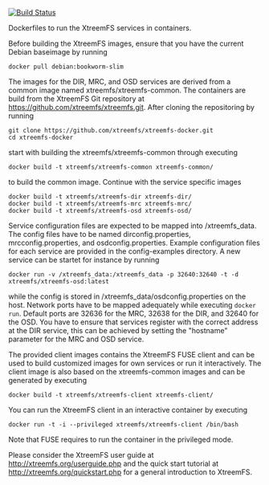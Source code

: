 [![Build Status](https://travis-ci.org/xtreemfs/xtreemfs-docker.svg?branch=master)](https://travis-ci.org/xtreemfs/xtreemfs-docker)

Dockerfiles to run the XtreemFS services in containers.

Before building the XtreemFS images, ensure that you have the current Debian
baseimage by running

```
docker pull debian:bookworm-slim
```

The images for the DIR, MRC, and OSD services are derived from a common image
named xtreemfs/xtreemfs-common. The containers are build from the XtreemFS Git
repository at https://github.com/xtreemfs/xtreemfs.git. After cloning the
repositoring by running

```
git clone https://github.com/xtreemfs/xtreemfs-docker.git
cd xtreemfs-docker
```

start with building the xtreemfs/xtreemfs-common through executing

```
docker build -t xtreemfs/xtreemfs-common xtreemfs-common/
```

to build the common image. Continue with the service specific images

```
docker build -t xtreemfs/xtreemfs-dir xtreemfs-dir/
docker build -t xtreemfs/xtreemfs-mrc xtreemfs-mrc/
docker build -t xtreemfs/xtreemfs-osd xtreemfs-osd/
```

Service configuration files are expected to be mapped into /xtreemfs_data. The
config files have to be named dirconfig.properties, mrcconfig.properties,
and osdconfig.properties. Example configuration files for each service are
provided in the config-examples directory. A new service can be startet for
instance by running

```
docker run -v /xtreemfs_data:/xtreemfs_data -p 32640:32640 -t -d xtreemfs/xtreemfs-osd:latest
```

while the config is stored in /xtreemfs_data/osdconfig.properties on the host. Network
ports have to be mapped adequately while executing `docker run`. Default ports
are 32636 for the MRC, 32638 for the DIR, and 32640 for the OSD. You have to
ensure that services register with the correct address at the DIR service, this
can be achieved by setting the "hostname" parameter for the MRC and OSD service.

The provided client images contains the XtreemFS FUSE client and can be used to
build customized images for own services or run it interactively. The client
image is also based on the xtreemfs-common images and can be generated by
executing

```
docker build -t xtreemfs/xtreemfs-client xtreemfs-client/
```

You can run the XtreemFS client in an interactive container by executing

```
docker run -t -i --privileged xtreemfs/xtreemfs-client /bin/bash
```

Note that FUSE requires to run the container in the privileged mode.

Please consider the XtreemFS user guide at http://xtreemfs.org/userguide.php and the quick start tutorial at http://xtreemfs.org/quickstart.php for a general introduction to XtreemFS.
